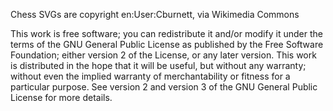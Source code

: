 Chess SVGs are copyright en:User:Cburnett, via Wikimedia Commons

This work is free software; you can redistribute it and/or modify it under the terms of the GNU General Public License as published by the Free Software Foundation; either version 2 of the License, or any later version. This work is distributed in the hope that it will be useful, but without any warranty; without even the implied warranty of merchantability or fitness for a particular purpose. See version 2 and version 3 of the GNU General Public License for more details.
